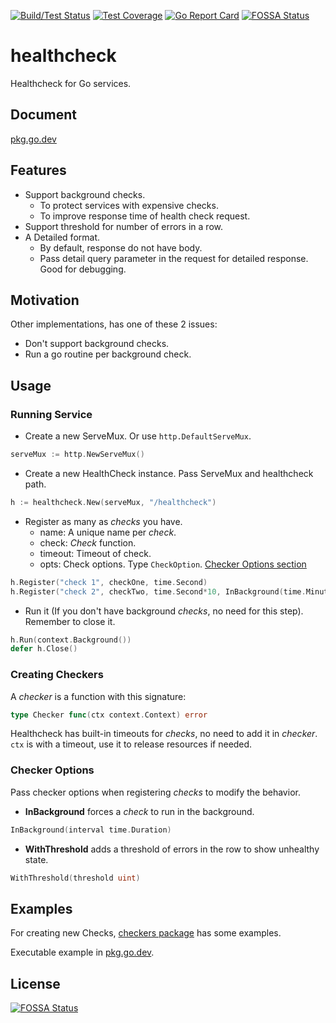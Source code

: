 [![Build/Test Status](https://circleci.com/gh/foadnh/healthcheck/tree/master.svg?style=shield)](https://circleci.com/gh/foadnh/healthcheck/tree/master)
[![Test Coverage](https://codecov.io/gh/foadnh/healthcheck/branch/master/graph/badge.svg)](https://codecov.io/gh/foadnh/healthcheck)
[![Go Report Card](https://goreportcard.com/badge/github.com/foadnh/healthcheck)](https://goreportcard.com/report/github.com/foadnh/healthcheck)
[![FOSSA Status](https://app.fossa.com/api/projects/git%2Bgithub.com%2Ffoadnh%2Fhealthcheck.svg?type=shield)](https://app.fossa.com/projects/git%2Bgithub.com%2Ffoadnh%2Fhealthcheck?ref=badge_shield)

# healthcheck 
Healthcheck for Go services.

## Document
[pkg.go.dev](https://pkg.go.dev/github.com/foadnh/healthcheck)

## Features
- Support background checks.
  - To protect services with expensive checks.
  - To improve response time of health check request.
- Support threshold for number of errors in a row.
- A Detailed format.
  - By default, response do not have body.
  - Pass detail query parameter in the request for detailed response. Good for debugging.

## Motivation
Other implementations, has one of these 2 issues:
- Don't support background checks.
- Run a go routine per background check.

## Usage

### Running Service
- Create a new ServeMux. Or use `http.DefaultServeMux`.
```go
serveMux := http.NewServeMux()
```
- Create a new HealthCheck instance. Pass ServeMux and healthcheck path.
```go
h := healthcheck.New(serveMux, "/healthcheck")
```
- Register as many as _checks_ you have.
  - name: A unique name per _check_.
  - check: _Check_ function.
  - timeout: Timeout of check.
  - opts: Check options. Type `CheckOption`. [Checker Options section](#checker-options)
```go
h.Register("check 1", checkOne, time.Second)
h.Register("check 2", checkTwo, time.Second*10, InBackground(time.Minute*10))
```
- Run it (If you don't have background _checks_, no need for this step). Remember to close it.
```go
h.Run(context.Background())
defer h.Close()
```
### Creating Checkers
A _checker_ is a function with this signature:
```go
type Checker func(ctx context.Context) error
```
Healthcheck has built-in timeouts for _checks_, no need to add it in _checker_. `ctx` is with a timeout, use it to release resources if needed.

### Checker Options
Pass checker options when registering _checks_ to modify the behavior.

- **InBackground** forces a _check_ to run in the background.
```go
InBackground(interval time.Duration)
```
- **WithThreshold** adds a threshold of errors in the row to show unhealthy state.
```go
WithThreshold(threshold uint)
```

## Examples
For creating new Checks, [checkers package](checkers/README.md) has some examples.

Executable example in [pkg.go.dev](https://pkg.go.dev/github.com/foadnh/healthcheck).


## License
[![FOSSA Status](https://app.fossa.io/api/projects/git%2Bgithub.com%2Ffoadnh%2Fhealthcheck.svg?type=large)](https://app.fossa.io/projects/git%2Bgithub.com%2Ffoadnh%2Fhealthcheck?ref=badge_large)